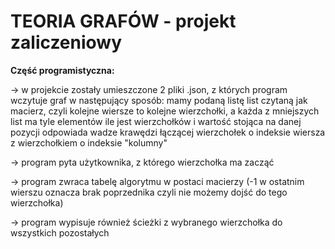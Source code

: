 # TEORIA GRAFÓW - projekt zaliczeniowy 

**Część programistyczna:**

-> w projekcie zostały umieszczone 2 pliki .json, z których program wczytuje graf w następujący sposób:
mamy podaną listę list czytaną jak macierz, czyli kolejne wiersze to kolejne wierzchołki, a każda z mniejszych list ma tyle elementów ile jest wierzchołków i wartość stojąca na danej pozycji odpowiada wadze krawędzi łączącej wierzchołek o indeksie wiersza z wierzchołkiem o indeksie "kolumny"

-> program pyta użytkownika, z którego wierzchołka ma zacząć

-> program zwraca tabelę algorytmu w postaci macierzy (-1 w ostatnim wierszu oznacza brak poprzednika czyli nie możemy dojść do tego wierzchołka)

-> program wypisuje również ścieżki z wybranego wierzchołka do wszystkich pozostałych 
